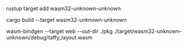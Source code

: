 
rustup target add wasm32-unknown-unknown

cargo build --target wasm32-unknown-unknown

wasm-bindgen --target web --out-dir ./pkg ./target/wasm32-unknown-unknown/debug/taffy_layout.wasm
